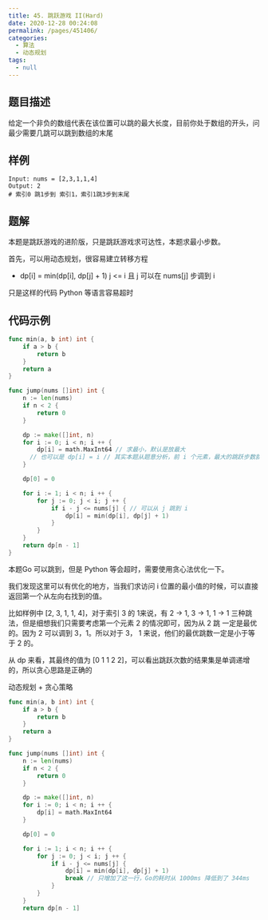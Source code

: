 ```yaml
---
title: 45. 跳跃游戏 II(Hard)
date: 2020-12-28 00:24:08
permalink: /pages/451406/
categories: 
  - 算法
  - 动态规划
tags: 
  - null
---
```


## 题目描述

给定一个非负的数组代表在该位置可以跳的最大长度，目前你处于数组的开头，问最少需要几跳可以跳到数组的末尾

## 样例

```
Input: nums = [2,3,1,1,4]
Output: 2
# 索引0 跳1步到 索引1，索引1跳3步到末尾
```

## 题解

本题是跳跃游戏的进阶版，只是跳跃游戏求可达性，本题求最小步数。

首先，可以用动态规划，很容易建立转移方程

- dp[i] = min(dp[i], dp[j] + 1) j <= i 且 j 可以在 nums[j] 步调到 i

只是这样的代码 Python 等语言容易超时

##  代码示例

```Go
func min(a, b int) int {
    if a > b {
        return b
    }
    return a 
}

func jump(nums []int) int {
    n := len(nums)
    if n < 2 {
        return 0
    }

    dp := make([]int, n)
    for i := 0; i < n; i ++ {
        dp[i] = math.MaxInt64 // 求最小，默认是放最大
      // 也可以是 dp[i] = i // 其实本题从题意分析，前 i 个元素，最大的跳跃步数就是i，也就是一格格跳(非负)
    }

    dp[0] = 0

    for i := 1; i < n; i ++ {
        for j := 0; j < i; j ++ {
            if i - j <= nums[j] { // 可以从 j 跳到 i
                dp[i] = min(dp[i], dp[j] + 1)
            }
        } 
    }
    return dp[n - 1]    
}
```

本题Go 可以跳到，但是 Python 等会超时，需要使用贪心法优化一下。

我们发现这里可以有优化的地方，当我们求访问 i 位置的最小值的时候，可以直接返回第一个从左向右找到的值。

比如样例中 [2, 3, 1, 1, 4]，对于索引 3 的 1来说，有 2 -> 1, 3 -> 1, 1 -> 1 三种跳法，但是细想我们只需要考虑第一个元素 2 的情况即可，因为从 2 跳 一定是最优的。因为 2 可以调到 3，1。所以对于 3， 1 来说，他们的最优跳数一定是小于等于 2 的。

从 dp 来看，其最终的值为 [0 1 1 2 2]，可以看出跳跃次数的结果集是单调递增的，所以贪心思路是正确的

动态规划 + 贪心策略

```go
func min(a, b int) int {
    if a > b {
        return b
    }
    return a 
}

func jump(nums []int) int {
    n := len(nums)
    if n < 2 {
        return 0
    }

    dp := make([]int, n)
    for i := 0; i < n; i ++ {
        dp[i] = math.MaxInt64
    }

    dp[0] = 0

    for i := 1; i < n; i ++ {
        for j := 0; j < i; j ++ {
            if i - j <= nums[j] {
                dp[i] = min(dp[i], dp[j] + 1)
                break // 只增加了这一行，Go的耗时从 1000ms 降低到了 344ms
            }
        } 
    }
    return dp[n - 1]   
```

